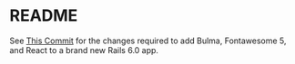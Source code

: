 # README

See [This Commit](https://github.com/nicbet/rails-6.0-bulma-fontawesome-react/commit/d4f291eb0b6c0d55fd430685de81b95eeed76737) for the changes required to add Bulma, Fontawesome 5, and React to a brand new Rails 6.0 app.
